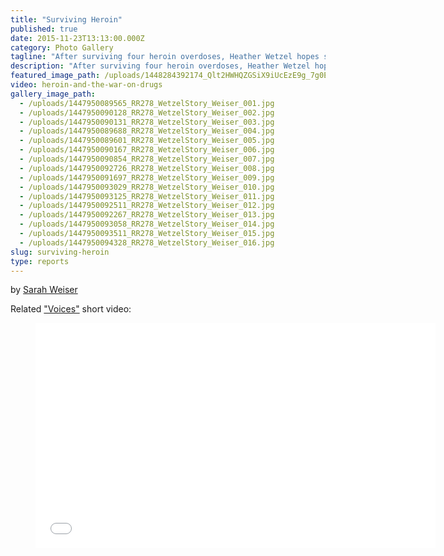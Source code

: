 ```yaml
---
title: "Surviving Heroin"
published: true
date: 2015-11-23T13:13:00.000Z
category: Photo Gallery
tagline: "After surviving four heroin overdoses, Heather Wetzel hopes she can stay clean for her daughter."
description: "After surviving four heroin overdoses, Heather Wetzel hopes she can stay clean for her daughter. "
featured_image_path: /uploads/1448284392174_Qlt2HWHQZGSiX9iUcEzE9g_7g0EVtn8VRla5m6NAVAOWzx3albaeAJ3XlaZxAO2CO0zN9z8ER6o9T6PxTEHsz5-X5E1kPtHqsA%3Dw1600
video: heroin-and-the-war-on-drugs
gallery_image_path:
  - /uploads/1447950089565_RR278_WetzelStory_Weiser_001.jpg
  - /uploads/1447950090128_RR278_WetzelStory_Weiser_002.jpg
  - /uploads/1447950090131_RR278_WetzelStory_Weiser_003.jpg
  - /uploads/1447950089688_RR278_WetzelStory_Weiser_004.jpg
  - /uploads/1447950089601_RR278_WetzelStory_Weiser_005.jpg
  - /uploads/1447950090167_RR278_WetzelStory_Weiser_006.jpg
  - /uploads/1447950090854_RR278_WetzelStory_Weiser_007.jpg
  - /uploads/1447950092726_RR278_WetzelStory_Weiser_008.jpg
  - /uploads/1447950091697_RR278_WetzelStory_Weiser_009.jpg
  - /uploads/1447950093029_RR278_WetzelStory_Weiser_010.jpg
  - /uploads/1447950093125_RR278_WetzelStory_Weiser_011.jpg
  - /uploads/1447950092511_RR278_WetzelStory_Weiser_012.jpg
  - /uploads/1447950092267_RR278_WetzelStory_Weiser_013.jpg
  - /uploads/1447950093058_RR278_WetzelStory_Weiser_014.jpg
  - /uploads/1447950093511_RR278_WetzelStory_Weiser_015.jpg
  - /uploads/1447950094328_RR278_WetzelStory_Weiser_016.jpg
slug: surviving-heroin
type: reports
---
```


by [Sarah Weiser](/staff/sarah-weiser/)

Related ["Voices"](/voices/surviving-heroin/) short video:

<figure data-type="video">

<iframe class="embedly-embed" src="//cdn.embedly.com/widgets/media.html?src=https%3A%2F%2Fwww.youtube.com%2Fembed%2F5kLwzxNUJ44%3Ffeature%3Doembed&amp;url=https%3A%2F%2Fwww.youtube.com%2Fwatch%3Fv%3D5kLwzxNUJ44%26feature%3Dyoutu.be&amp;image=https%3A%2F%2Fi.ytimg.com%2Fvi%2F5kLwzxNUJ44%2Fhqdefault.jpg&amp;key=31a2d8b5de5447f0b129e81f50af7b5b&amp;type=text%2Fhtml&amp;schema=youtube" width="640" height="360" scrolling="no" frameborder="0" allowfullscreen=""></iframe>

</figure>

